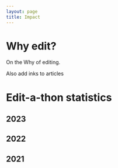 ```yaml
---
layout: page
title: Impact
---
```




# Why edit?
On the Why of editing. 

Also add inks to articles

# Edit-a-thon statistics
## 2023 

## 2022

## 2021
